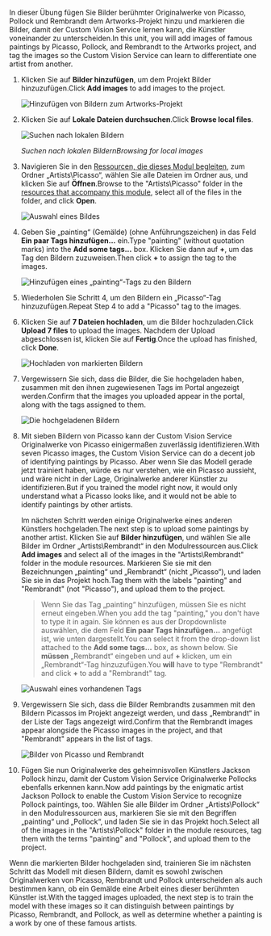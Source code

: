 <span data-ttu-id="aa359-101">In dieser Übung fügen Sie Bilder berühmter Originalwerke von Picasso, Pollock und Rembrandt dem Artworks-Projekt hinzu und markieren die Bilder, damit der Custom Vision Service lernen kann, die Künstler voneinander zu unterscheiden.</span><span class="sxs-lookup"><span data-stu-id="aa359-101">In this unit, you will add images of famous paintings by Picasso, Pollock, and Rembrandt to the Artworks project, and tag the images so the Custom Vision Service can learn to differentiate one artist from another.</span></span>
  
1. <span data-ttu-id="aa359-102">Klicken Sie auf **Bilder hinzufügen**, um dem Projekt Bilder hinzuzufügen.</span><span class="sxs-lookup"><span data-stu-id="aa359-102">Click **Add images** to add images to the project.</span></span>

    ![Hinzufügen von Bildern zum Artworks-Projekt](../media-draft/2-portal-click-add-images.png)

1. <span data-ttu-id="aa359-104">Klicken Sie auf **Lokale Dateien durchsuchen**.</span><span class="sxs-lookup"><span data-stu-id="aa359-104">Click **Browse local files**.</span></span>

    ![Suchen nach lokalen Bildern](../media-draft/2-portal-click-browse-local-files.png)

    <span data-ttu-id="aa359-106">_Suchen nach lokalen Bildern_</span><span class="sxs-lookup"><span data-stu-id="aa359-106">_Browsing for local images_</span></span> 
 
1. <span data-ttu-id="aa359-107">Navigieren Sie in den [Ressourcen, die dieses Modul begleiten](https://a4r.blob.core.windows.net/public/cvs-resources.zip), zum Ordner „Artists\Picasso“, wählen Sie alle Dateien im Ordner aus, und klicken Sie auf **Öffnen**.</span><span class="sxs-lookup"><span data-stu-id="aa359-107">Browse to the "Artists\Picasso" folder in the [resources that accompany this module](https://a4r.blob.core.windows.net/public/cvs-resources.zip), select all of the files in the folder, and click **Open**.</span></span>

    ![Auswahl eines Bildes](../media-draft/2-fe-browse-picasso-01.png)

1. <span data-ttu-id="aa359-109">Geben Sie „painting“ (Gemälde) (ohne Anführungszeichen) in das Feld **Ein paar Tags hinzufügen...** ein.</span><span class="sxs-lookup"><span data-stu-id="aa359-109">Type "painting" (without quotation marks) into the **Add some tags...** box.</span></span> <span data-ttu-id="aa359-110">Klicken Sie dann auf **+**, um das Tag den Bildern zuzuweisen.</span><span class="sxs-lookup"><span data-stu-id="aa359-110">Then click **+** to assign the tag to the images.</span></span>

    ![Hinzufügen eines „painting“-Tags zu den Bildern](../media-draft/2-portal-add-tags-01.png)

1. <span data-ttu-id="aa359-112">Wiederholen Sie Schritt 4, um den Bildern ein „Picasso“-Tag hinzuzufügen.</span><span class="sxs-lookup"><span data-stu-id="aa359-112">Repeat Step 4 to add a "Picasso" tag to the images.</span></span>

1. <span data-ttu-id="aa359-113">Klicken Sie auf **7 Dateien hochladen**, um die Bilder hochzuladen.</span><span class="sxs-lookup"><span data-stu-id="aa359-113">Click **Upload 7 files** to upload the images.</span></span> <span data-ttu-id="aa359-114">Nachdem der Upload abgeschlossen ist, klicken Sie auf **Fertig**.</span><span class="sxs-lookup"><span data-stu-id="aa359-114">Once the upload has finished, click **Done**.</span></span>

    ![Hochladen von markierten Bildern](../media-draft/2-upload-picasso-images.png)

1. <span data-ttu-id="aa359-116">Vergewissern Sie sich, dass die Bilder, die Sie hochgeladen haben, zusammen mit den ihnen zugewiesenen Tags im Portal angezeigt werden.</span><span class="sxs-lookup"><span data-stu-id="aa359-116">Confirm that the images you uploaded appear in the portal, along with the tags assigned to them.</span></span>

    ![Die hochgeladenen Bildern](../media-draft/2-portal-tagged-01.png)

1. <span data-ttu-id="aa359-118">Mit sieben Bildern von Picasso kann der Custom Vision Service Originalwerke von Picasso einigermaßen zuverlässig identifizieren.</span><span class="sxs-lookup"><span data-stu-id="aa359-118">With seven Picasso images, the Custom Vision Service can do a decent job of identifying paintings by Picasso.</span></span> <span data-ttu-id="aa359-119">Aber wenn Sie das Modell gerade jetzt trainiert haben, würde es nur verstehen, wie ein Picasso aussieht, und wäre nicht in der Lage, Originalwerke anderer Künstler zu identifizieren.</span><span class="sxs-lookup"><span data-stu-id="aa359-119">But if you trained the model right now, it would only understand what a Picasso looks like, and it would not be able to identify paintings by other artists.</span></span>

    <span data-ttu-id="aa359-120">Im nächsten Schritt werden einige Originalwerke eines anderen Künstlers hochgeladen.</span><span class="sxs-lookup"><span data-stu-id="aa359-120">The next step is to upload some paintings by another artist.</span></span> <span data-ttu-id="aa359-121">Klicken Sie auf **Bilder hinzufügen**, und wählen Sie alle Bilder im Ordner „Artists\Rembrandt“ in den Modulressourcen aus.</span><span class="sxs-lookup"><span data-stu-id="aa359-121">Click **Add images** and select all of the images in the "Artists\Rembrandt" folder in the module resources.</span></span> <span data-ttu-id="aa359-122">Markieren Sie sie mit den Bezeichnungen „painting“ und „Rembrandt“ (nicht „Picasso“), und laden Sie sie in das Projekt hoch.</span><span class="sxs-lookup"><span data-stu-id="aa359-122">Tag them with the labels "painting" and "Rembrandt" (not "Picasso"), and upload them to the project.</span></span>

    > <span data-ttu-id="aa359-123">Wenn Sie das Tag „painting“ hinzufügen, müssen Sie es nicht erneut eingeben.</span><span class="sxs-lookup"><span data-stu-id="aa359-123">When you add the tag "painting," you don't have to type it in again.</span></span> <span data-ttu-id="aa359-124">Sie können es aus der Dropdownliste auswählen, die dem Feld **Ein paar Tags hinzufügen...** angefügt ist, wie unten dargestellt.</span><span class="sxs-lookup"><span data-stu-id="aa359-124">You can select it from the drop-down list attached to the **Add some tags...** box, as shown below.</span></span> <span data-ttu-id="aa359-125">Sie **müssen** „Rembrandt“ eingeben und auf **+** klicken, um ein „Rembrandt“-Tag hinzuzufügen.</span><span class="sxs-lookup"><span data-stu-id="aa359-125">You **will** have to type "Rembrandt" and click **+** to add a "Rembrandt" tag.</span></span>

    ![Auswahl eines vorhandenen Tags](../media-draft/2-select-painting-tag.png)

1. <span data-ttu-id="aa359-127">Vergewissern Sie sich, dass die Bilder Rembrandts zusammen mit den Bildern Picassos im Projekt angezeigt werden, und dass „Rembrandt“ in der Liste der Tags angezeigt wird.</span><span class="sxs-lookup"><span data-stu-id="aa359-127">Confirm that the Rembrandt images appear alongside the Picasso images in the project, and that "Rembrandt" appears in the list of tags.</span></span>

    ![Bilder von Picasso und Rembrandt](../media-draft/2-portal-tagged-02.png)

1. <span data-ttu-id="aa359-129">Fügen Sie nun Originalwerke des geheimnisvollen Künstlers Jackson Pollock hinzu, damit der Custom Vision Service Originalwerke Pollocks ebenfalls erkennen kann.</span><span class="sxs-lookup"><span data-stu-id="aa359-129">Now add paintings by the enigmatic artist Jackson Pollock to enable the Custom Vision Service to recognize Pollock paintings, too.</span></span> <span data-ttu-id="aa359-130">Wählen Sie alle Bilder im Ordner „Artists\Pollock“ in den Modulressourcen aus, markieren Sie sie mit den Begriffen „painting“ und „Pollock“, und laden Sie sie in das Projekt hoch.</span><span class="sxs-lookup"><span data-stu-id="aa359-130">Select all of the images in the "Artists\Pollock" folder in the module resources, tag them with the terms "painting" and "Pollock", and upload them to the project.</span></span>

<span data-ttu-id="aa359-131">Wenn die markierten Bilder hochgeladen sind, trainieren Sie im nächsten Schritt das Modell mit diesen Bildern, damit es sowohl zwischen Originalwerken von Picasso, Rembrandt und Pollock unterscheiden als auch bestimmen kann, ob ein Gemälde eine Arbeit eines dieser berühmten Künstler ist.</span><span class="sxs-lookup"><span data-stu-id="aa359-131">With the tagged images uploaded, the next step is to train the model with these images so it can distinguish between paintings by Picasso, Rembrandt, and Pollock, as well as determine whether a painting is a work by one of these famous artists.</span></span>